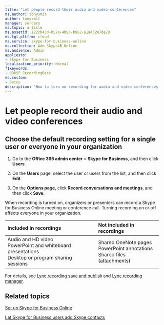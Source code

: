 ```yaml
---
title: "Let people record their audio and video conferences"
ms.author: tonysmit
author: tonysmit
manager: serdars
ms.topic: article
ms.assetid: 122cb43d-b57a-4b93-b902-a1a432e7de28
ms.tgt.pltfrm: cloud
ms.service: skype-for-business-online
ms.collection: Adm_Skype4B_Online
ms.audience: Admin
appliesto:
- Skype for Business
localization_priority: Normal
f1keywords:
- O365P_RecordingDesc
ms.custom:
- Setup
description: "How to turn on recording for audio and video conferences, and learn what is and isn't included in recordings. "
---
```


# Let people record their audio and video conferences

## Choose the default recording setting for a single user or everyone in your organization

1. Go to the **Office 365 admin center** > **Skype for Business**, and then click **Users**.
    
2. On the **Users** page, select the user or users from the list, and then click **Edit**.
    
3. On the **Options page**, click **Record conversations and meetings**, and then click **Save**.
    
When recording is turned on, organizers or presenters can record a Skype for Business Online meeting or conference call. Turning recording on or off affects everyone in your organization.
  
|**Included in recordings**|**Not included in recordings**|
|:-----|:-----|
|Audio and HD video  <br/> PowerPoint and whiteboard presentations  <br/> Desktop or program sharing sessions  <br/> |Shared OneNote pages  <br/> PowerPoint annotations  <br/> Shared files (attachments)  <br/> |
   
For details, see [Lync recording save and publish](https://support.office.com/en-US/Article/83cf1507-0f05-40f5-a520-5a6c133bc33e) and [Lync recording manager](https://support.office.com/en-US/Article/fa915c55-ff55-45c0-b372-1ef5596da10b). 
  
## Related topics
[Set up Skype for Business Online](set-up-skype-for-business-online.md)

[Let Skype for Business users add Skype contacts](let-skype-for-business-users-add-skype-contacts.md)

  
 